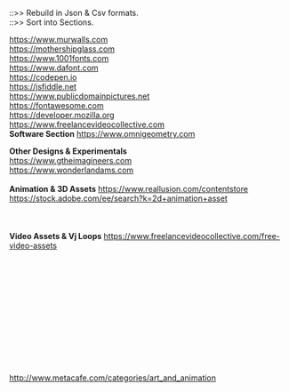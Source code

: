 ::>> Rebuild in Json & Csv formats.<br>
::>> Sort into Sections.<br>

https://www.murwalls.com<br>
https://mothershipglass.com<br>
https://www.1001fonts.com<br>
https://www.dafont.com<br>
https://codepen.io<br>
https://jsfiddle.net<br>
https://www.publicdomainpictures.net<br>
https://fontawesome.com<br>
https://developer.mozilla.org<br>
https://www.freelancevideocollective.com<br>
**Software Section**
https://www.omnigeometry.com<br>

**Other Designs & Experimentals**<br>
https://www.gtheimagineers.com<br>
https://www.wonderlandams.com<br>
<br>
**Animation & 3D Assets**
https://www.reallusion.com/contentstore<br>
https://stock.adobe.com/ee/search?k=2d+animation+asset<br>
<br>
<br>
<br>
**Video Assets & Vj Loops**
https://www.freelancevideocollective.com/free-video-assets<br>
<br>
<br>
<br>
<br>
<br>
<br>
<br>
<br>
<br>
<br>
<br>
<br>
<br>
http://www.metacafe.com/categories/art_and_animation<br>



